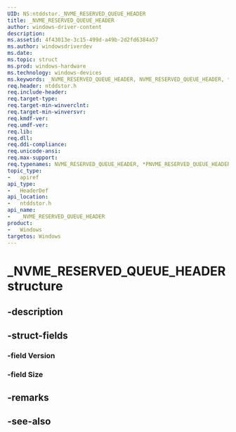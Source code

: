 ```yaml
---
UID: NS:ntddstor._NVME_RESERVED_QUEUE_HEADER
title: _NVME_RESERVED_QUEUE_HEADER
author: windows-driver-content
description: 
ms.assetid: 4f43013e-3c15-499d-a49b-2d2fd6384a57
ms.author: windowsdriverdev
ms.date: 
ms.topic: struct
ms.prod: windows-hardware
ms.technology: windows-devices
ms.keywords: _NVME_RESERVED_QUEUE_HEADER, NVME_RESERVED_QUEUE_HEADER, *PNVME_RESERVED_QUEUE_HEADER, 
req.header: ntddstor.h
req.include-header:
req.target-type:
req.target-min-winverclnt:
req.target-min-winversvr:
req.kmdf-ver:
req.umdf-ver:
req.lib:
req.dll:
req.ddi-compliance:
req.unicode-ansi:
req.max-support:
req.typenames: NVME_RESERVED_QUEUE_HEADER, *PNVME_RESERVED_QUEUE_HEADER
topic_type: 
-	apiref
api_type: 
-	HeaderDef
api_location: 
-	ntddstor.h
api_name: 
-	_NVME_RESERVED_QUEUE_HEADER
product:
-	Windows
targetos: Windows
---
```


# _NVME_RESERVED_QUEUE_HEADER structure

## -description


## -struct-fields

### -field Version
 
### -field Size
 

## -remarks

## -see-also